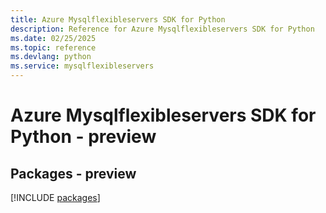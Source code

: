```yaml
---
title: Azure Mysqlflexibleservers SDK for Python
description: Reference for Azure Mysqlflexibleservers SDK for Python
ms.date: 02/25/2025
ms.topic: reference
ms.devlang: python
ms.service: mysqlflexibleservers
---
```

# Azure Mysqlflexibleservers SDK for Python - preview
## Packages - preview
[!INCLUDE [packages](mysqlflexibleservers-index.md)]